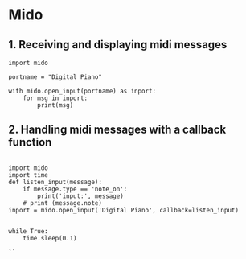 
# Mido

## 1.  Receiving and displaying midi messages
 
```
import mido

portname = "Digital Piano"

with mido.open_input(portname) as inport:
    for msg in inport:
        print(msg)
```
## 2.  Handling midi messages with a callback function

```

import mido
import time
def listen_input(message):
    if message.type == 'note_on':
        print('input:', message)
    # print (message.note)
inport = mido.open_input('Digital Piano', callback=listen_input)


while True:
    time.sleep(0.1)

``
